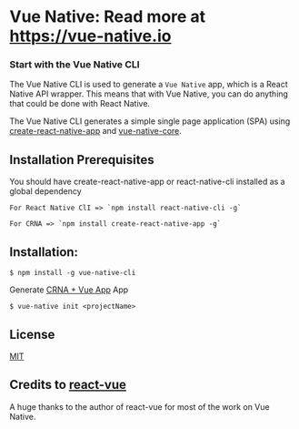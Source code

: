 # Vue Native: Read more at https://vue-native.io

### Start with the Vue Native CLI

The Vue Native CLI is used to generate a `Vue Native` app, which is a React Native API wrapper. This means that with Vue Native, you can do anything that could be done with React Native.

The Vue Native CLI generates a simple single page application (SPA) using [create-react-native-app](https://github.com/react-community/create-react-native-app) and
[vue-native-core](https://github.com/GeekyAnts/vue-native-core).

## Installation Prerequisites

You should have create-react-native-app or react-native-cli installed as a global dependency

```
For React Native ClI => `npm install react-native-cli -g`
```

```
For CRNA => `npm install create-react-native-app -g`
```

## Installation:

```
$ npm install -g vue-native-cli
```

Generate [CRNA + Vue App](https://github.com/GeekyAnts/vue-native-core) App

```
$ vue-native init <projectName>
```

## License

[MIT](http://opensource.org/licenses/MIT)

## Credits to [react-vue](https://github.com/SmallComfort/react-vue)

A huge thanks to the author of react-vue for most of the work on Vue Native.
